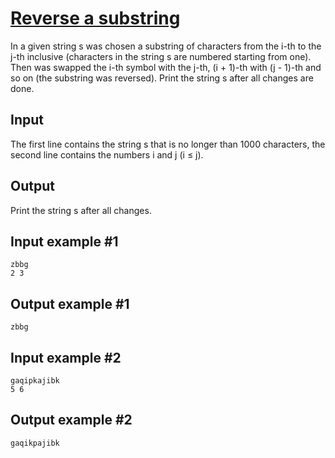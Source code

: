 # [Reverse a substring](https://www.e-olymp.com/en/problems/1611)
In a given string s was chosen a substring of characters from the i-th to the j-th inclusive (characters in the string s are numbered starting from one). Then was swapped the i-th symbol with the j-th, (i + 1)-th with (j - 1)-th and so on (the substring was reversed). Print the string s after all changes are done.

## Input
The first line contains the string s that is no longer than 1000 characters, the second line contains the numbers i and j (i ≤ j).

## Output
Print the string s after all changes.

## Input example #1
```
zbbg
2 3
```

## Output example #1
```
zbbg
```

## Input example #2
```
gaqipkajibk
5 6
```

## Output example #2
```
gaqikpajibk
```
